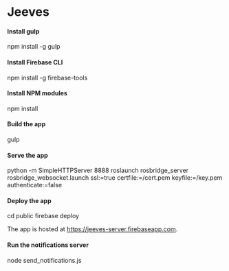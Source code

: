# Jeeves

#### Install gulp

npm install -g gulp

#### Install Firebase CLI
npm install -g firebase-tools

#### Install NPM modules

npm install

#### Build the app

gulp

#### Serve the app

python -m SimpleHTTPServer 8888
roslaunch rosbridge_server rosbridge_websocket.launch ssl:=true certfile:=/cert.pem keyfile:=/key.pem authenticate:=false

#### Deploy the app

cd public
firebase deploy

The app is hosted at https://jeeves-server.firebaseapp.com.

#### Run the notifications server

node send_notifications.js
